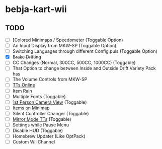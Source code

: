 # bebja-kart-wii
## TODO
- [ ] [Colored Minimaps / Speedometer (Toggable Option)
- [ ] An Input Display from MKW-SP (Toggable Option)
- [ ] Switching Languages through different Config.puls (Toggable Option)
- [x] ~~Brake Drifting~~
- [ ] CC Changes (Normal, 300CC, 500CC, 1000CC) (Toggable)
- [ ] That Option to change between Inside and Outside Drift Variety Pack has
- [ ] The Volume Controls from MKW-SP
- [ ] [TTs Online](https://wiki.tockdom.com/wiki/TTs_Online)
- [ ] Item Rain
- [ ] Multiple Fonts (Toggable)
- [ ] [1st Person Camera View](https://mariokartwii.com/showthread.php?tid=1331) (Toggable)
- [ ] [Items on Minimap](https://mariokartwii.com/showthread.php?tid=1896)
- [ ] Silent Controller Changer (Toggable)
- [ ] [Mirror Mode TTs](https://mariokartwii.com/showthread.php?tid=1981) (Toggable)
- [ ] Settings while Pause Menu
- [ ] Disable HUD (Toggable)
- [ ] Homebrew Updater (Like OptPack)
- [ ] Custom Wii Channel
